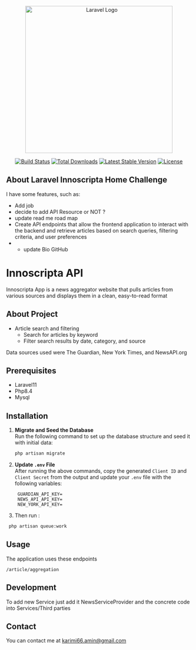 <p align="center">
<a href="https://laravel.com" target="_blank">
<img src="https://raw.githubusercontent.com/laravel/art/master/logo-lockup/5%20SVG/2%20CMYK/1%20Full%20Color/laravel-logolockup-cmyk-red.svg" width="400" alt="Laravel Logo">
</a>
</p>

<p align="center">
<a href="https://github.com/laravel/framework/actions"><img src="https://github.com/laravel/framework/workflows/tests/badge.svg" alt="Build Status"></a>
<a href="https://packagist.org/packages/laravel/framework"><img src="https://img.shields.io/packagist/dt/laravel/framework" alt="Total Downloads"></a>
<a href="https://packagist.org/packages/laravel/framework"><img src="https://img.shields.io/packagist/v/laravel/framework" alt="Latest Stable Version"></a>
<a href="https://packagist.org/packages/laravel/framework"><img src="https://img.shields.io/packagist/l/laravel/framework" alt="License"></a>
</p>

## About Laravel Innoscripta Home Challenge

I have some features, such as:


- Add job
- decide to add API Resource or NOT ?
- update read me road map
- Create API endpoints that allow the frontend application to interact with the backend and retrieve articles
  based on search queries, filtering criteria, and user preferences
- - update Bio GitHub

# Innoscripta API

Innoscripta App is a news aggregator website that pulls articles from various sources and displays them in a clean,
easy-to-read format

## About Project

- Article search and filtering
    - Search for articles by keyword
    - Filter search results by date, category, and source

Data sources used were The Guardian, New York Times, and NewsAPI.org

## Prerequisites

- Laravel11
- Php8.4
- Mysql

## Installation

1. **Migrate and Seed the Database**  
   Run the following command to set up the database structure and seed it with initial data:
   ```bash
   php artisan migrate 
   ```
2. **Update `.env` File**  
   After running the above commands, copy the generated `Client ID` and `Client Secret` from the output and update
   your `.env` file with the following variables:
   ```env
    GUARDIAN_API_KEY= 
    NEWS_API_API_KEY= 
    NEW_YORK_API_KEY=
   ```
   
3. Then run :
```bash
 php artisan queue:work
   ```
  

## Usage

The application uses these endpoints 

`/article/aggregation`

## Development

To add new Service just add it NewsServiceProvider
and the concrete code into Services/Third parties 


## Contact

You can contact me at [karimi66.amin@gmail.com](karimi66.amin@gmail.com 'Joel Okoromi')




